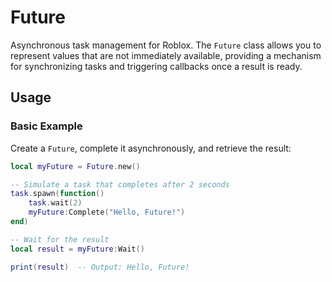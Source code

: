 # Future

Asynchronous task management for Roblox.
The `Future` class allows you to represent values that are not immediately available, providing a mechanism for synchronizing tasks and triggering callbacks once a result is ready.

## Usage
### Basic Example

Create a `Future`, complete it asynchronously, and retrieve the result:

```lua
local myFuture = Future.new()

-- Simulate a task that completes after 2 seconds
task.spawn(function()
    task.wait(2)
    myFuture:Complete("Hello, Future!")
end)

-- Wait for the result
local result = myFuture:Wait()

print(result)  -- Output: Hello, Future!
